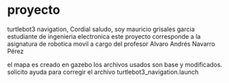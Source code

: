 # proyecto
turtlebot3 navigation, 
Cordial saludo, soy mauricio grisales garcia estudiante de ingenieria electronica
este proyecto corresponde a la asignatura de robotica movil a cargo del profesor Alvaro Andrés Navarro Pérez

el mapa es creado en gazebo 
los archivos usados son base y modificados.
solicito ayuda para corregir el archivo turtlebot3_navigation.launch
